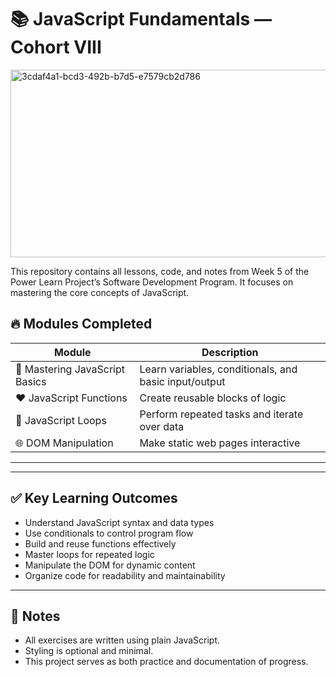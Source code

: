 
# 📚 JavaScript Fundamentals — Cohort VIII

<img width="800" height="300" alt="3cdaf4a1-bcd3-492b-b7d5-e7579cb2d786" src="https://github.com/user-attachments/assets/bbd4b622-3559-4a9e-988e-fbf914ce1fbe" />


This repository contains all lessons, code, and notes from Week 5 of the Power Learn Project’s Software Development Program. It focuses on mastering the core concepts of JavaScript.

## 🔥 Modules Completed

| Module | Description |
|--------|-------------|
| 🎯 Mastering JavaScript Basics | Learn variables, conditionals, and basic input/output |
| ❤️ JavaScript Functions | Create reusable blocks of logic |
| 🔁 JavaScript Loops | Perform repeated tasks and iterate over data |
| 🌐 DOM Manipulation | Make static web pages interactive |

---


---

## ✅ Key Learning Outcomes

- Understand JavaScript syntax and data types
- Use conditionals to control program flow
- Build and reuse functions effectively
- Master loops for repeated logic
- Manipulate the DOM for dynamic content
- Organize code for readability and maintainability

---

## 📝 Notes

- All exercises are written using plain JavaScript.
- Styling is optional and minimal.
- This project serves as both practice and documentation of progress.


